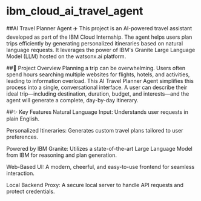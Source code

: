 # ibm_cloud_ai_travel_agent
##AI Travel Planner Agent ✈️
This project is an AI-powered travel assistant developed as part of the IBM Cloud Internship. The agent helps users plan trips efficiently by generating personalized itineraries based on natural language requests. It leverages the power of IBM's Granite Large Language Model (LLM) hosted on the watsonx.ai platform.

##📝 Project Overview
Planning a trip can be overwhelming. Users often spend hours searching multiple websites for flights, hotels, and activities, leading to information overload. This AI Travel Planner Agent simplifies this process into a single, conversational interface. A user can describe their ideal trip—including destination, duration, budget, and interests—and the agent will generate a complete, day-by-day itinerary.

##✨ Key Features
Natural Language Input: Understands user requests in plain English.

Personalized Itineraries: Generates custom travel plans tailored to user preferences.

Powered by IBM Granite: Utilizes a state-of-the-art Large Language Model from IBM for reasoning and plan generation.

Web-Based UI: A modern, cheerful, and easy-to-use frontend for seamless interaction.

Local Backend Proxy: A secure local server to handle API requests and protect credentials.
